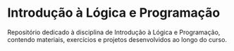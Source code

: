 # Introdução à Lógica e Programação
 Repositório dedicado à disciplina de Introdução à Lógica e Programação, contendo materiais, exercícios e projetos desenvolvidos ao longo do curso.
